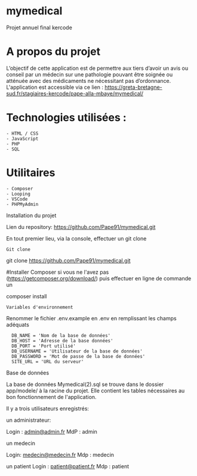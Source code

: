 # mymedical

Projet annuel final kercode

# A propos du projet

L’objectif de cette application est de permettre aux tiers d’avoir un avis ou conseil par un médecin
sur une pathologie pouvant être soignée ou atténuée avec des médicaments ne nécessitant pas d’ordonnance.
L'application est accessible via ce lien : https://greta-bretagne-sud.fr/stagiaires-kercode/pape-alla-mbaye/mymedical/


# Technologies utilisées :

    - HTML / CSS
    - JavaScript
    - PHP
    - SQL

# Utilitaires

    - Composer
    - Looping
    - VSCode
    - PHPMyAdmin
    
Installation du projet

Lien du repository: https://github.com/Pape91/mymedical.git

En tout premier lieu, via la console, effectuer un git clone

    Git clone

git clone https://github.com/Pape91/mymedical.git

#Installer Composer si vous ne l'avez pas (https://getcomposer.org/download/) puis effectuer en ligne de commande un

composer install

    Variables d'environnement

Renommer le fichier .env.example en .env en remplissant les champs adéquats
```
  DB_NAME = 'Nom de la base de données'
  DB_HOST = 'Adresse de la base données'
  DB_PORT = 'Port utilisé'
  DB_USERNAME = 'Utilisateur de la base de données'
  DB_PASSWORD = 'Mot de passe de la base de données'
  SITE_URL = 'URL du serveur'
```

Base de données

La base de données Mymedical(2).sql se trouve dans le dossier app/modele/ à la racine du projet. 
Elle contient les tables nécessaires au bon fonctionnement de l'application.

Il y a trois utilisateurs enregistrés:

un administrateur:

Login : admin@admin.fr
MdP : admin

un medecin

Login: medecin@medecin.fr
Mdp : medecin

un patient
Login : patient@patient.fr
Mdp : patient
